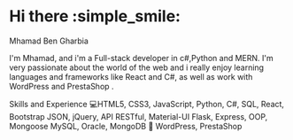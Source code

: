 # Hi there :simple_smile:

Mhamad Ben Gharbia

I'm Mhamad, and i'm a Full-stack developer in c#,Python and MERN. I'm very passionate about the world of the web and i really enjoy learning languages and frameworks like React and C#, as well as work with WordPress and PrestaShop .

Skills and Experience
💻HTML5, CSS3, JavaScript, Python, C#, SQL, React, Bootstrap
JSON, jQuery, API RESTful, Material-UI
Flask, Express, OOP, Mongoose
MySQL, Oracle, MongoDB
:briefcase: WordPress, PrestaShop


